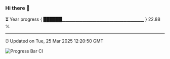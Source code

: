 ### Hi there 👋

⏳ Year progress { ██████▁▁▁▁▁▁▁▁▁▁▁▁▁▁▁▁▁▁▁▁▁▁▁▁ } 22.88 %

---

⏰ Updated on Tue, 25 Mar 2025 12:20:50 GMT

![Progress Bar CI](https://github.com/Shyam-Makwana/GitHub-Actions-Demo/workflows/Progress%20Bar%20CI/badge.svg)
